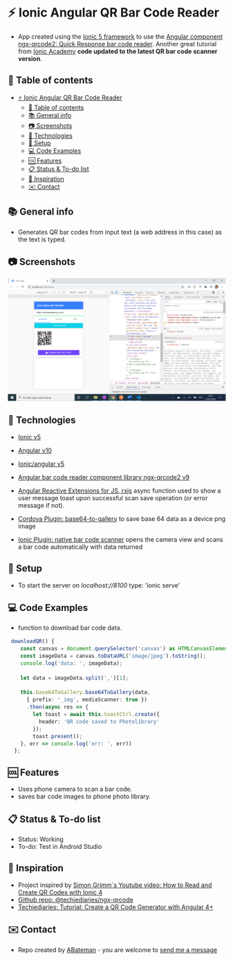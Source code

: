 # :zap: Ionic Angular QR Bar Code Reader

* App created using the [Ionic 5 framework](https://ionicframework.com/docs) to use the [Angular component ngx-qrcode2: Quick Response bar code reader](https://www.npmjs.com/package/ngx-qrcode2). Another great tutorial from [Ionic Academy](https://ionicacademy.com/how-to-ion-picker-component/) **code updated to the latest QR bar code scanner version**.

## :page_facing_up: Table of contents

* [:zap: Ionic Angular QR Bar Code Reader](#zap-ionic-angular-qr-bar-code-reader)
  * [:page_facing_up: Table of contents](#page_facing_up-table-of-contents)
  * [:books: General info](#books-general-info)
  * [:camera: Screenshots](#camera-screenshots)
  * [:signal_strength: Technologies](#signal_strength-technologies)
  * [:floppy_disk: Setup](#floppy_disk-setup)
  * [:computer: Code Examples](#computer-code-examples)
  * [:cool: Features](#cool-features)
  * [:clipboard: Status & To-do list](#clipboard-status--to-do-list)
  * [:clap: Inspiration](#clap-inspiration)
  * [:envelope: Contact](#envelope-contact)

## :books: General info

* Generates QR bar codes from input text (a web address in this case) as the text is typed.

## :camera: Screenshots

![image](./img/bcr.png)

## :signal_strength: Technologies

* [Ionic v5](https://ionicframework.com/)
* [Angular v10](https://angular.io/)
* [Ionic/angular v5](https://www.npmjs.com/package/@ionic/angular)
* [Angular bar code reader component library ngx-qrcode2 v9](https://www.npmjs.com/package/ngx-qrcode2)
* [Angular Reactive Extensions for JS, rxjs](https://angular.io/guide/rx-library) async function used to show a user message toast upon successful scan save operation (or error message if not).

* [Cordova Plugin: base64-to-gallery](https://ionicframework.com/docs/native/base64-to-gallery) to save base 64 data as a device png image
* [Ionic Plugin: native bar code scanner](https://ionicframework.com/docs/native/barcode-scanner) opens the camera view and scans a bar code automatically with data returned

## :floppy_disk: Setup

* To start the server on _localhost://8100_ type: 'ionic serve'

## :computer: Code Examples

* function to download bar code data.

```typescript
 downloadQR() {
    const canvas = document.querySelector('canvas') as HTMLCanvasElement;
    const imageData = canvas.toDataURL('image/jpeg').toString();
    console.log('data: ', imageData);

    let data = imageData.split(',')[1];

    this.base64ToGallery.base64ToGallery(data,
      { prefix: '_img', mediaScanner: true })
      .then(async res => {
        let toast = await this.toastCtrl.create({
          header: 'QR code saved to Photolibrary'
        });
        toast.present();
    }, err => console.log('err: ', err))
  };
```

## :cool: Features

* Uses phone camera to scan a bar code.
* saves bar code images to phone photo library.

## :clipboard: Status & To-do list

* Status: Working
* To-do: Test in Android Studio

## :clap: Inspiration

* Project inspired by [Simon Grimm´s Youtube video: How to Read and Create QR Codes with Ionic 4](https://www.youtube.com/watch?v=iDYJ8YfdUTU&t=269s)
* [Github repo: @techiediaries/ngx-qrcode](https://github.com/techiediaries/ngx-qrcode#how-to-use-ngx-qrcode2)
* [Techiediaries: Tutorial: Create a QR Code Generator with Angular 4+](https://www.techiediaries.com/generate-qrcodes-angular/)

## :envelope: Contact

* Repo created by [ABateman](https://www.andrewbateman.org) - you are welcome to [send me a message](https://andrewbateman.org/contact)
